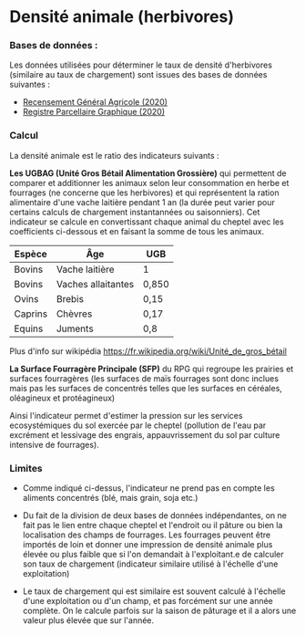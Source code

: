 # Densité animale (herbivores)


### Bases de données :
Les données utilisées pour déterminer le taux de densité d'herbivores (similaire au taux de chargement) sont issues des bases de données suivantes :
- [Recensement Général Agricole (2020)](../Bases%20de%20données/Recensement%20Général%20Agricole.md)
- [Registre Parcellaire Graphique (2020)](../Bases%20de%20données/Recensement%20Parcellaire%20Graphique.md)

### Calcul
La densité animale est le ratio des indicateurs suivants :

**Les UGBAG (Unité Gros Bétail Alimentation Grossière)** qui permettent de comparer et additionner les animaux selon leur consommation en herbe et fourrages (ne concerne que les herbivores) et qui représentent la ration alimentaire d'une vache laitière pendant 1 an  (la durée peut varier pour certains calculs de chargement instantannées ou saisonniers). Cet indicateur se calcule en convertissant chaque animal du cheptel avec les coefficients ci-dessous et en faisant la somme de tous les animaux.

|Espèce|Âge|UGB|
|---|---|---|
|Bovins|Vache laitière|1|
|Bovins|Vaches allaitantes|0,850|
|Ovins|Brebis|0,15|
|Caprins|Chèvres|0,17|
|Equins|Juments|0,8|

Plus d'info sur wikipédia https://fr.wikipedia.org/wiki/Unité_de_gros_bétail

**La Surface Fourragère Principale (SFP)** du RPG qui regroupe les prairies et surfaces fourragères (les surfaces de maïs fourrages sont donc inclues mais pas les surfaces de concentrés telles que les surfaces en céréales, oléagineux et protéagineux)

Ainsi l'indicateur permet d'estimer la pression sur les services ecosystémiques du sol exercée par le cheptel (pollution de l'eau par excrément et lessivage des engrais, appauvrissement du sol par culture intensive de fourrages).

### Limites
- Comme indiqué ci-dessus, l'indicateur ne prend pas en compte les aliments concentrés (blé, mais grain, soja etc.)

- Du fait de la division de deux bases de données indépendantes, on ne fait pas le lien entre chaque cheptel et l'endroit ou il pâture ou bien la localisation des champs de fourrages. Les fourrages peuvent être importés de loin et donner une impression de densité animale plus élevée ou plus faible que si l'on demandait à l'exploitant.e de calculer son taux de chargement (indicateur similaire utilisé à l'échelle d'une exploitation)

- Le taux de chargement qui est similaire est souvent calculé à l'échelle d'une exploitation ou d'un champ, et pas forcément sur une année complète. On le calcule parfois sur la saison de pâturage et il a alors une valeur plus élevée que sur l'année.